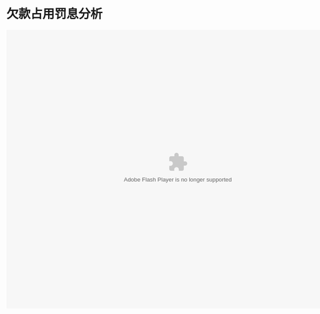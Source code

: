 # 欠款占用罚息分析

<embed src="http://resource.3cwdb.com/kailong-donghua/V410301201106010200.swf" width="800" height="650"  pluginspage="http://www.macromedia.com/go/getflashplayer" 
type="application/x-shockwave-flash" ></embed>
